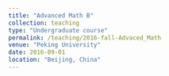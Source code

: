 ```yaml
---
title: "Advanced Math B"
collection: teaching
type: "Undergraduate course"
permalink: /teaching/2016-fall-Advaced_Math
venue: "Peking University"
date: 2016-09-01
location: "Beijing, China"
---
```



